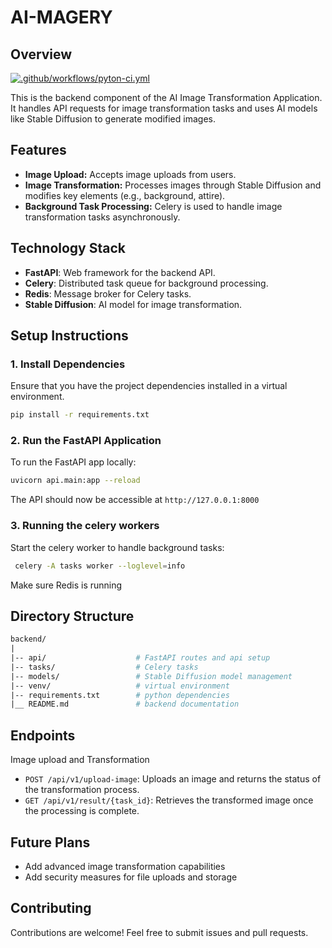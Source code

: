 # AI-MAGERY

## Overview

[![.github/workflows/pyton-ci.yml](https://github.com/lurldgbodex/ai-magery/actions/workflows/pyton-ci.yml/badge.svg)](https://github.com/lurldgbodex/ai-magery/actions/workflows/pyton-ci.yml)

This is the backend component of the AI Image Transformation Application. It handles API requests for image transformation tasks and uses AI models like Stable Diffusion to generate modified images.

## Features

- **Image Upload:** Accepts image uploads from users.
- **Image Transformation:** Processes images through Stable Diffusion and modifies key elements (e.g., background, attire).
- **Background Task Processing:** Celery is used to handle image transformation tasks asynchronously.

## Technology Stack

- **FastAPI**: Web framework for the backend API.
- **Celery**: Distributed task queue for background processing.
- **Redis**: Message broker for Celery tasks.
- **Stable Diffusion**: AI model for image transformation.

## Setup Instructions

### 1. Install Dependencies

Ensure that you have the project dependencies installed in a virtual environment.

```bash
pip install -r requirements.txt
```

### 2. Run the FastAPI Application

To run the FastAPI app locally:

```bash
uvicorn api.main:app --reload
```

The API should now be accessible at `http://127.0.0.1:8000`

### 3. Running the celery workers

Start the celery worker to handle background tasks:

```bash
 celery -A tasks worker --loglevel=info
```

Make sure Redis is running

## Directory Structure

```graphql
backend/
|
|-- api/                    # FastAPI routes and api setup
|-- tasks/                  # Celery tasks
|-- models/                 # Stable Diffusion model management
|-- venv/                   # virtual environment
|-- requirements.txt        # python dependencies
|__ README.md               # backend documentation
```

## Endpoints

Image upload and Transformation

- `POST /api/v1/upload-image`: Uploads an image and returns the status of the transformation process.
- `GET /api/v1/result/{task_id}`: Retrieves the transformed image once the processing is complete.

## Future Plans

- Add advanced image transformation capabilities
- Add security measures for file uploads and storage

## Contributing

Contributions are welcome! Feel free to submit issues and pull requests.
